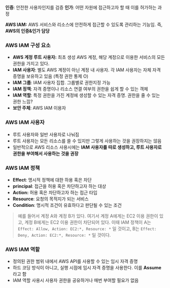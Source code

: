 **인증**: 안전한 사용자인지를 검증
**인가**: 어떤 자원에 접근하고자 할 때 이를 허가하는 과정

**AWS IAM:** AWS 서비스와 리소스에 안전하게 접근할 수 있도록 관리하는 기능임. 즉, **AWS의 인증&인가 담당**

### AWS IAM 구성 요소

- **AWS 계정 루트 사용자:** 최초 생성 AWS 계정, 해당 계정으로 이용한 서비스의 모든 권한을 가지고 있다.
- **IAM 사용자**: 별도 AWS 계정이 아닌 계정 내 사용자. 각 IAM 사용자는 자체 자격 증명을 보유하고 있음 (특정 권한 통제 O)
- **IAM 그룹**: IAM 사용자 집합. 그룹별로 권한지정 가능
- **IAM 정책**: 자격 증명이나 리소스 연결 여부의 권한을 쉽게 할 수 있는 객체
- **IAM 역할**: 특정 권한을 가진 계정에 생성할 수 있는 자격 증명. 권한을 줄 수 있는 권한 느낌?
- **보안 주체**: AWS IAM 이용자

### AWS IAM 사용자

- 루트 사용자와 일반 사용자로 나눠짐
- 루트 사용자는 모든 리소스를 쓸 수 있지만 그렇게 사용하는 것을 권장하지는 않음
- 일반적으로 AWS 리소스 사용시에는 **IAM 사용자를 따로 생성하고, 루트 사용자로 권한을 부여해서 사용하는 것을 권장**

### AWS IAM 정책

- **Effect**: 명시적 정책에 대한 하용 혹은 차단
- **principal**: 접근을 허용 혹은 차단하고자 하는 대상
- **Action:** 허용 혹은 차단하고자 하는 접근 타입
- **Resource**: 요청의 목적지가 되는 서비스
- **Condition**: 명시적 조건이 유효하다고 판단될 수 있는 조건

> 예를 들어서 계정 A와 계정 B가 있다.
> 여기서 계정 A에게는 EC2 이용 권한이 있고, 계정 B에게는 EC2 이용 권한이 차단되어 있다.
> 이때 IAM 정책이 A는 `Effect: Allow, Action: EC2:*, Resource: *` 일 것이고, B는 `Effect: Deny, Action: EC2:*, Resource: *` 일 것이다.

### AWS IAM 역할

- 정의된 권한 범위 내에서 AWS API를 사용할 수 있는 임시 자격 증명
- 하드 코딩 방식이 아니고, 실행 시점에 임시 자격 증명을 사용한다. 이를 **Assume**라고 함
- IAM 역할 사용시 사용자 권한을 공유하거나 매번 부여할 필요가 없음